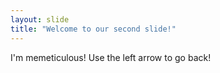 ```yaml
---
layout: slide
title: "Welcome to our second slide!"
---
```

I'm memeticulous!
Use the left arrow to go back!

